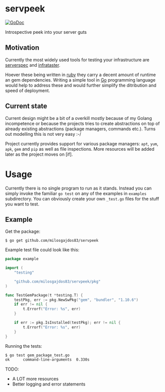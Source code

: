 # servpeek

[![GoDoc](https://godoc.org/github.com/milosgajdos83/servpeek?status.svg)](https://godoc.org/github.com/milosgajdos83/servpeek)

Introspective peek into your server guts

## Motivation

Currently the most widely used tools for testing your infrastructure are [serverspec](https://github.com/mizzy/serverspec) and [infrataster](https://github.com/ryotarai/infrataster).

Hoever these being written in [ruby](https://www.ruby-lang.org/en/) they carry a decent amount of runtime an gem dependencies. Writing a simple tool in [Go](http://golang.org/) programming language would help to address these and would further simplify the ditribution and speed of deployment.

## Current state

Current design might be a bit of a overkill mostly because of my Golang incompetence or because the projects tries to create abstractions on top of already existing abstractions (package managers, commands etc.). Turns out modelling this is not very easy :-/

Project currently provides support for various package managers: `apt`, `yum`, `apk`, `gem` and `pip` as well as file inspections. More resources will be added later as the project moves on [if].

# Usage

Currently there is no single program to run as it stands. Instead you can simply invoke the familiar `go test` on any of the examples in `examples` subdirectory. You can obviously create your own `_test.go` files for the stuff you want to test.

## Example

Get the package:
```
$ go get github.com/milosgajdos83/servpeek
```

Example test file could look like this:

```go
package example

import (
	"testing"

	"github.com/milosgajdos83/servpeek/pkg"
)

func TestGemPackage(t *testing.T) {
	testPkg, err := pkg.NewSwPkg("gem", "bundler", "1.10.6")
	if err != nil {
		t.Errorf("Error: %s", err)
	}

	if err := pkg.IsInstalled(testPkg); err != nil {
		t.Errorf("Error: %s", err)
	}
}
```

Running the tests:
```bash
$ go test gem_package_test.go
ok  	command-line-arguments	0.330s
```

TODO:
- A LOT more resources
- Better logging and error statements
